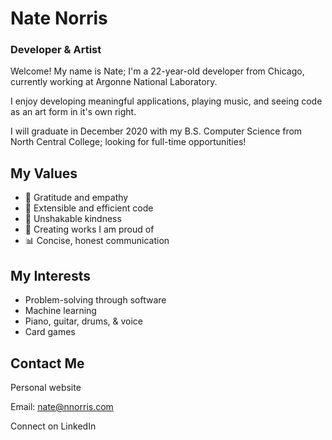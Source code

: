 # Nate Norris
### Developer & Artist

Welcome! My name is Nate; I'm a 22-year-old developer from Chicago, currently working at Argonne National Laboratory.

I enjoy developing meaningful applications, playing music, and seeing code as an art form in it's own right.

I will graduate in December 2020 with my B.S. Computer Science from North Central College; looking for full-time opportunities!

## My Values
* :pray: Gratitude and empathy
* :mag_right: Extensible and efficient code
* :blue_heart: Unshakable kindness
* :raised_hands: Creating works I am proud of
* :bar_chart: Concise, honest communication

## My Interests
* Problem-solving through software
* Machine learning
* Piano, guitar, drums, & voice
* Card games

## Contact Me

Personal website

Email: nate@nnorris.com

Connect on LinkedIn
